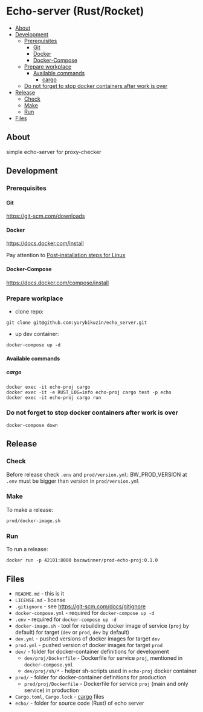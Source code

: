 # Echo-server (Rust/Rocket) 
<!-- vim-markdown-toc Redcarpet -->

* [About](#about)
* [Development](#development)
    * [Prerequisites](#prerequisites)
        * [Git](#git)
        * [Docker](#docker)
        * [Docker-Compose](#docker-compose)
    * [Prepare workplace](#prepare-workplace)
        * [Available commands](#available-commands)
            * [cargo](#cargo)
    * [Do not forget to stop docker containers after work is over](#do-not-forget-to-stop-docker-containers-after-work-is-over)
* [Release](#release)
    * [Check](#check)
    * [Make](#make)
    * [Run](#run)
* [Files](#files)

<!-- vim-markdown-toc -->

## About

simple echo-server for proxy-checker

## Development

### Prerequisites

#### Git

https://git-scm.com/downloads

#### Docker

https://docs.docker.com/install

Pay attention to [Post-installation steps for Linux](https://docs.docker.com/engine/install/linux-postinstall/)

#### Docker-Compose

https://docs.docker.com/compose/install

### Prepare workplace

- clone repo: 

```
git clone git@github.com:yurybikuzin/echo_server.git
```

- up dev container: 

```
docker-compose up -d 
```

#### Available commands

##### cargo

```
docker exec -it echo-proj cargo
docker exec -it -e RUST_LOG=info echo-proj cargo test -p echo
docker exec -it echo-proj cargo run
```

### Do not forget to stop docker containers after work is over

```
docker-compose down
```

## Release

### Check

Before release check `.env` and `prod/version.yml`:
BW_PROD_VERSION at `.env` must be bigger than version in `prod/version.yml`

### Make

To make a release:
```
prod/docker-image.sh
```

### Run

To run a release:
```
docker run -p 42101:8000 bazawinner/prod-echo-proj:0.1.0
```

## Files

- `README.md` - this is it
- `LICENSE.md` - license
- `.gitignore` - see https://git-scm.com/docs/gitignore
- `docker-compose.yml` - required for `docker-compose up -d`
- `.env` - required for `docker-compose up -d`
- `docker-image.sh` - tool for rebuilding docker image of service (`proj` by default) for target (`dev` or `prod`, `dev` by default)
- `dev.yml` - pushed versions of docker images for target `dev`
- `prod.yml` - pushed version of docker images for target `prod`
- `dev/` - folder for docker-container definitions for development
    - `dev/proj/Dockerfile` - Dockerfile for service `proj`, mentioned in `docker-compose.yml`
    - `dev/proj/sh/*` - helper sh-scripts used in `echo-proj` docker container
- `prod/` - folder for docker-container definitions for production
    - `prod/proj/Dockerfile` - Dockerfile for service `proj` (main and only service) in production
- `Cargo.toml`, `Cargo.lock` - [cargo](https://doc.rust-lang.org/cargo/) files
- `echo/` - folder for source code (Rust) of echo server



